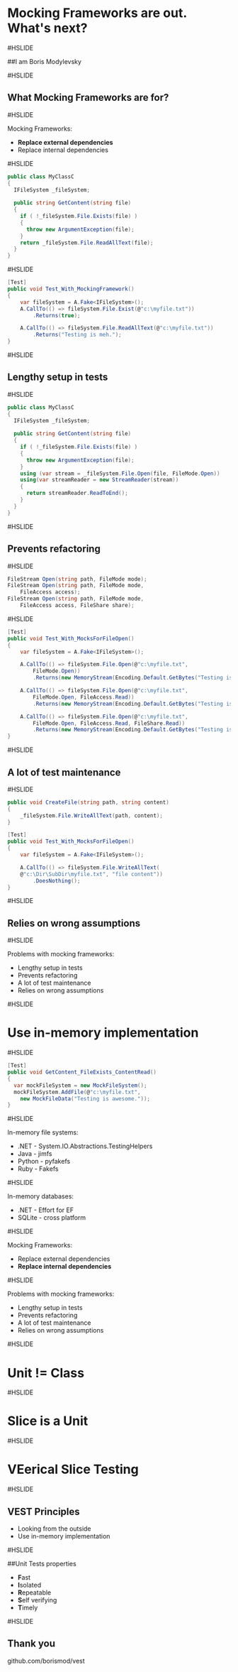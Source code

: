 # Mocking Frameworks are out. What's next?

#HSLIDE

##I am Boris Modylevsky

#HSLIDE

## What Mocking Frameworks are for?

#HSLIDE

Mocking Frameworks:
* **Replace external dependencies**
* Replace internal dependencies

#HSLIDE

```C#
public class MyClassC
{
  IFileSystem _fileSystem;
  
  public string GetContent(string file)
  { 
    if ( !_fileSystem.File.Exists(file) )
	{
	  throw new ArgumentException(file);
	}
    return _fileSystem.File.ReadAllText(file);
  }
}
```

#HSLIDE

```C#
[Test]
public void Test_With_MockingFramework()
{
    var fileSystem = A.Fake<IFileSystem>();
    A.CallTo(() => fileSystem.File.Exist(@"c:\myfile.txt"))
        .Returns(true);

    A.CallTo(() => fileSystem.File.ReadAllText(@"c:\myfile.txt"))
        .Returns("Testing is meh.");
}
```

#HSLIDE

## Lengthy setup in tests

#HSLIDE

```C#
public class MyClassC
{
  IFileSystem _fileSystem;
  
  public string GetContent(string file)
  { 
    if ( !_fileSystem.File.Exists(file) )
	{
	  throw new ArgumentException(file);
	}
	using (var stream = _fileSystem.File.Open(file, FileMode.Open))
    using(var streamReader = new StreamReader(stream))
    {
	  return streamReader.ReadToEnd();
	}
  }
}
```

#HSLIDE

## Prevents refactoring

#HSLIDE

```C#
FileStream Open(string path, FileMode mode);
FileStream Open(string path, FileMode mode, 
	FileAccess access);
FileStream Open(string path, FileMode mode, 
	FileAccess access, FileShare share);
```

#HSLIDE
```C#
[Test]
public void Test_With_MocksForFileOpen()
{
    var fileSystem = A.Fake<IFileSystem>();

    A.CallTo(() => fileSystem.File.Open(@"c:\myfile.txt", 
		FileMode.Open))
        .Returns(new MemoryStream(Encoding.Default.GetBytes("Testing is meh.")));

    A.CallTo(() => fileSystem.File.Open(@"c:\myfile.txt", 
		FileMode.Open, FileAccess.Read))
        .Returns(new MemoryStream(Encoding.Default.GetBytes("Testing is meh.")));

    A.CallTo(() => fileSystem.File.Open(@"c:\myfile.txt", 
		FileMode.Open, FileAccess.Read, FileShare.Read))
        .Returns(new MemoryStream(Encoding.Default.GetBytes("Testing is meh.")));
}
```

#HSLIDE

## A lot of test maintenance

#HSLIDE

```C#
public void CreateFile(string path, string content)
{
    _fileSystem.File.WriteAllText(path, content);
}

[Test]
public void Test_With_MocksForFileOpen()
{
    var fileSystem = A.Fake<IFileSystem>();

    A.CallTo(() => fileSystem.File.WriteAllText(
	@"c:\Dir\SubDir\myfile.txt", "file content"))
        .DoesNothing();
}
```

#HSLIDE

## Relies on wrong assumptions 

#HSLIDE

Problems with mocking frameworks:
* Lengthy setup in tests
* Prevents refactoring
* A lot of test maintenance
* Relies on wrong assumptions 

#HSLIDE

# Use in-memory implementation

#HSLIDE

```C#
[Test]
public void GetContent_FileExists_ContentRead()
{
  var mockFileSystem = new MockFileSystem();
  mockFileSystem.AddFile(@"c:\myfile.txt", 
    new MockFileData("Testing is awesome."));
}

```
#HSLIDE

In-memory file systems:
* .NET - System.IO.Abstractions.TestingHelpers
* Java - jimfs
* Python - pyfakefs
* Ruby - Fakefs

#HSLIDE

In-memory databases:
* .NET - Effort for EF
* SQLite - cross platform 

#HSLIDE

Mocking Frameworks:
* Replace external dependencies
* **Replace internal dependencies**

#HSLIDE

Problems with mocking frameworks:
* Lengthy setup in tests
* Prevents refactoring
* A lot of test maintenance
* Relies on wrong assumptions 

#HSLIDE

# Unit != Class

#HSLIDE

# Slice is a Unit

#HSLIDE

# **VE**erical **S**lice **T**esting

#HSLIDE

## **VEST** Principles
* Looking from the outside 
* Use in-memory implementation

#HSLIDE

##Unit Tests properties

* **F**ast
* **I**solated
* **R**epeatable
* **S**elf verifying
* **T**imely

#HSLIDE

## Thank you
github.com/borismod/vest